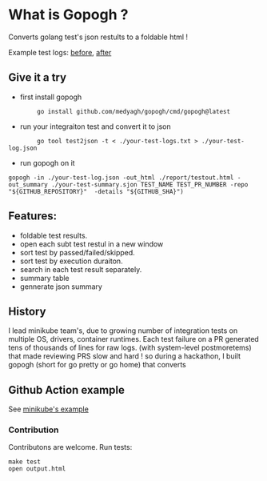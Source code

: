 # What is Gopogh ?

Converts golang test's json restults to a foldable html !

Example test logs: [before](https://storage.googleapis.com/minikube-builds/logs/6258/VirtualBox_Linux.txt), [after](https://storage.googleapis.com/minikube-builds/logs/6258/VirtualBox_Linux.html) 


## Give it a try

- first install gopogh
```
        go install github.com/medyagh/gopogh/cmd/gopogh@latest
```

- run your integraiton test and convert it to json

```
        go tool test2json -t < ./your-test-logs.txt > ./your-test-log.json
```
- run gopogh on it

```
gopogh -in ./your-test-log.json -out_html ./report/testout.html -out_summary ./your-test-summary.sjon TEST_NAME TEST_PR_NUMBER -repo "${GITHUB_REPOSITORY}"  -details "${GITHUB_SHA}")  
```

## Features:
- foldable test results.
- open each subt test restul in a new window
- sort test by passed/failed/skipped.
- sort test by execution duraiton.
- search in each test result separately.
- summary table
- gennerate json summary


## History 
I lead minikube team's, due to growing number of integration tests on multiple OS, drivers, container runtimes.
Each test failure on a PR generated  tens of thousands of lines for raw logs. (with system-level postmoretems)
that made reviewing PRS slow and hard ! so during a hackathon, I built gopogh (short for go pretty or go home) that converts




## Github Action example

See [minikube's example](https://github.com/kubernetes/minikube/blob/793eeae748effb7949a2537579b2e4f32a9ab5a8/.github/workflows/master.yml#L162)





### Contribution
Contributons are welcome. 
Run tests:
```
make test
open output.html
```
